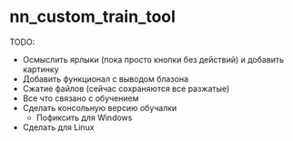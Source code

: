 # nn_custom_train_tool


TODO:
- Осмыслить ярлыки (пока просто кнопки без действий) и добавить картинку
- Добавить функционал с выводом блазона
- Сжатие файлов (сейчас сохраняются все разжатые)
- Все что связано с обучением
- Сделать консольную версию обучалки
  - Пофиксить для Windows
- Сделать для Linux
